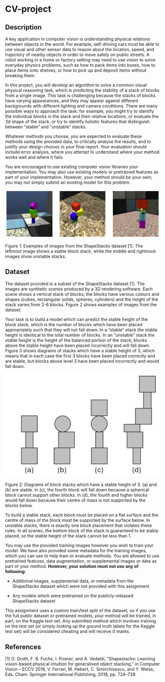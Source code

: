 # CV-project

## Description

A key application in computer vision is understanding physical relations between objects in the world. For example, self-driving cars must be able to use visual and other sensor data to reason about the location, speed, and trajectory of nearby objects in order to move safely on public streets. A robot working in a home or factory setting may need to use vision to solve everyday physics problems, such as how to pack items into boxes, how to place items onto shelves, or how to pick up and deposit items without breaking them.

In this project, you will develop an algorithm to solve a common visual physical reasoning task, which is predicting the stability of a stack of blocks from a single image. This task is challenging because the stacks of blocks have varying appearances, and they may appear against different backgrounds with different lighting and camera conditions. There are many possible ways to approach the task: for example, you might try to identify the individual blocks in the stack and their relative locations, or evaluate the 3d shape of the stack, or try to identify holistic features that distinguish between “stable” and “unstable” stacks.

Whatever methods you choose, you are expected to evaluate these methods using the provided data, to critically analyse the results, and to justify your design choices in your final report. Your evaluation should include error analysis, where you attempt to understand where your method works well and where it fails.

You are encouraged to use existing computer vision libraries your implementation. You may also use existing models or pretrained features as part of your implementation. However, your method should be your own; you may not simply submit an existing model for this problem.

 <p align="center"> 
    <img src="img/example.png" alt="logo project 2" width="505">
 </p>

Figure 1: Examples of images from the ShapeStacks dataset [1]. The leftmost image shows a stable block stack, while the middle and rightmost images show unstable stacks.

## Dataset
The dataset provided is a subset of the ShapeStacks dataset [1]. The images are synthetic scenes produced by a 3D rendering software. Each scene shows a vertical stack of blocks; the blocks have various colours and shapes (cubes, rectangular solids, spheres, cylinders) and the height of the stack varies from 2-6 blocks. Figure 2 shows examples of images from the dataset.

Your task is to build a model which can predict the stable height of the block stack, which is the number of blocks which have been placed appropriately such that they will not fall down. In a “stable” stack the stable height is identical to the total number of blocks. In an “unstable” stack the stable height is the height of the balanced portion of the stack; blocks above the stable height have been placed incorrectly and will fall down. Figure 3 shows diagrams of stacks which have a stable height of 3, which means that in each case the first 3 blocks have been placed correctly and are stable, but blocks above level 3 have been placed incorrectly and would fall down.

 <p align="center"> 
    <img src="img/example2.png" alt="logo project 2" width="505">
 </p>

Figure 2: Diagrams of block stacks which have a stable height of 3. (a) and (b) are stable. In (c), the fourth block will fall down because a spherical block cannot support other blocks. In (d), the fourth and higher blocks would fall down because their centre of mass is not supported by the blocks below.

To build a stable stack, each block must be placed on a flat surface and the centre of mass of the block must be supported by the surface below. In unstable stacks, there is exactly one block placement that violates these rules. In all scenes, the bottom block of the stack is guaranteed to be stably placed, so the stable height of the stack cannot be less than 1.

You may use the provided training images however you wish to train your model. We have also provided some metadata for the training images, which you can use to help train or evaluate methods. You are allowed to use pretrained features, data augmentation, or supplemental images or data as part of your method. **However, your solution must not use any of following:**

*  Additional images, supplemental data, or metadata from the ShapeStacks dataset which were not provided with this assignment
  
*  Any models which were pretrained on the publicly-released ShapeStacks dataset
  
This assignment uses a custom train/test split of the dataset, so if you use the full public dataset or pretrained models, your method will be trained, in part, on the Kaggle test set. Any submitted method which involves training on the test set (or simply looking up the ground truth labels for the Kaggle test set) will be considered cheating and will  receive 0 marks.

## References
[1] O. Groth, F. B. Fuchs, I. Posner, and A. Vedaldi, “Shapestacks: Learning vision-based physical intuition for generalised object stacking,” in Computer Vision – ECCV 2018, V. Ferrari, M. Hebert, C. Sminchisescu, and Y. Weiss, Eds. Cham: Springer International Publishing, 2018, pp. 724–739.
